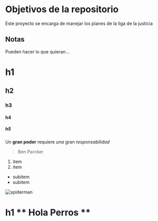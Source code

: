 # Objetivos de la repositorio

Este proyecto se encarga de manejar los planes de la liga de la justicia


## Notas
Pueden hacer lo que quieran...


# h1
## h2
### h3
#### h4
##### h5

Un **gran poder** requiere _una_ gran *responsabilidad*
> Ben Parcker

1. item
2. item
 * subitem
 * subitem
 
 ![spiderman](https://encrypted-tbn0.gstatic.com/images?q=tbn:ANd9GcQjjs9E3ieVc9MYMIYB6XPfcOp-s_9IZVZlx53zaYyaZCr1oJ3c)

# h1 ** Hola Perros **
